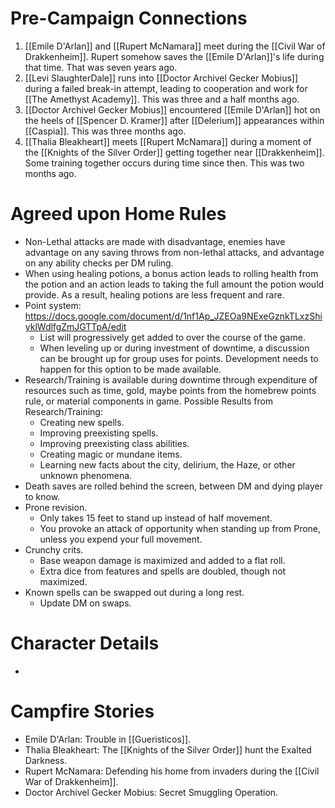 # Pre-Campaign Connections
1. [[Emile D'Arlan]] and [[Rupert McNamara]] meet during the [[Civil War of Drakkenheim]]. Rupert somehow saves the [[Emile D'Arlan]]'s life during that time. That was seven years ago.
2. [[Levi SlaughterDale]] runs into [[Doctor Archivel Gecker Mobius]] during a failed break-in attempt, leading to cooperation and work for [[The Amethyst Academy]]. This was three and a half months ago.
3. [[Doctor Archivel Gecker Mobius]] encountered [[Emile D'Arlan]] hot on the heels of [[Spencer D. Kramer]] after [[Delerium]] appearances within [[Caspia]]. This was three months ago.
4. [[Thalia Bleakheart]] meets [[Rupert McNamara]] during a moment of the [[Knights of the Silver Order]] getting together near [[Drakkenheim]]. Some training together occurs during time since then. This was two months ago.

# Agreed upon Home Rules
- Non-Lethal attacks are made with disadvantage, enemies have advantage on any saving throws from non-lethal attacks, and advantage on any ability checks per DM ruling.
- When using healing potions, a bonus action leads to rolling health from the potion and an action leads to taking the full amount the potion would provide. As a result, healing potions are less frequent and rare.
- Point system: https://docs.google.com/document/d/1nf1Ap_JZEOa9NExeGznkTLxzShiyklWdlfgZmJGTTpA/edit
	- List will progressively get added to over the course of the game.
	- When leveling up or during investment of downtime, a discussion can be brought up for group uses for points. Development needs to happen for this option to be made available.
- Research/Training is available during downtime through expenditure of resources such as time, gold, maybe points from the homebrew points rule, or material components in game. Possible Results from Research/Training:
	- Creating new spells.
	- Improving preexisting spells.
	- Improving preexisting class abilities.
	- Creating magic or mundane items.
	- Learning new facts about the city, delirium, the Haze, or other unknown phenomena.
- Death saves are rolled behind the screen, between DM and dying player to know.
- Prone revision.
	- Only takes 15 feet to stand up instead of half movement.
	- You provoke an attack of opportunity when standing up from Prone, unless you expend your full movement.
- Crunchy crits.
	- Base weapon damage is maximized and added to a flat roll.
	- Extra dice from features and spells are doubled, though not maximized.
- Known spells can be swapped out during a long rest.
	- Update DM on swaps.

# Character Details
- 

# Campfire Stories
- Emile D'Arlan: Trouble in [[Gueristicos]].
- Thalia Bleakheart: The [[Knights of the Silver Order]] hunt the Exalted Darkness.
- Rupert McNamara: Defending his home from invaders during the [[Civil War of Drakkenheim]].
- Doctor Archivel Gecker Mobius: Secret Smuggling Operation.